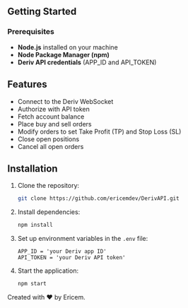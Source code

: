 ## Getting Started

### Prerequisites
- **Node.js** installed on your machine
- **Node Package Manager (npm)**
- **Deriv API credentials** (APP_ID and API_TOKEN)

## Features

- Connect to the Deriv WebSocket
- Authorize with API token
- Fetch account balance
- Place buy and sell orders
- Modify orders to set Take Profit (TP) and Stop Loss (SL)
- Close open positions
- Cancel all open orders

## Installation

1. Clone the repository:

    ```bash
    git clone https://github.com/ericemdev/DerivAPI.git
    ```

2. Install dependencies:

    ```bash
    npm install
    ```

3. Set up environment variables in the `.env` file:

    ```env
    APP_ID = 'your Deriv app ID'
    API_TOKEN = 'your Deriv API token'
    ```

4. Start the application:

    ```bash
    npm start
    ```

Created with ❤️ by Ericem.

